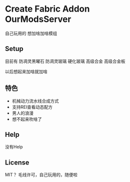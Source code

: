 # Create Fabric Addon OurModsServer

自己玩用的
想加啥加啥模组


## Setup

目前有
    防凋灵黑曜石
    防凋灵玻璃
    硬化玻璃
    高级合金
    高级合金板

以后想起来加啥就加啥

## 特色
- 机械动力流水线合成方式
- 支持REI查看动态配方
- 男人的浪漫
- 想不起来吹啥了

## Help
没有Help

## License

MIT？
毛线许可，自己玩用的，随便啦
